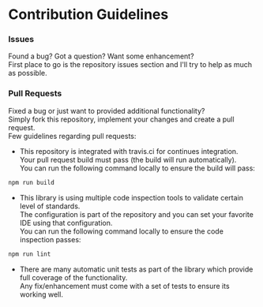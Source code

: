 # Contribution Guidelines

### Issues

Found a bug? Got a question? Want some enhancement?<br>
First place to go is the repository issues section and I'll try to help as much as possible.

### Pull Requests

Fixed a bug or just want to provided additional functionality?<br>
Simply fork this repository, implement your changes and create a pull request.<br>
Few guidelines regarding pull requests:
* This repository is integrated with travis.ci for continues integration.<br>
Your pull request build must pass (the build will run automatically).<br>
You can run the following command locally to ensure the build will pass:
````sh
npm run build
````
* This library is using multiple code inspection tools to validate certain level of standards.<br>
The configuration is part of the repository and you can set your favorite IDE using that configuration.<br>
You can run the following command locally to ensure the code inspection passes:
````sh
npm run lint
````
* There are many automatic unit tests as part of the library which provide full coverage of the functionality.<br>
Any fix/enhancement must come with a set of tests to ensure its working well.
